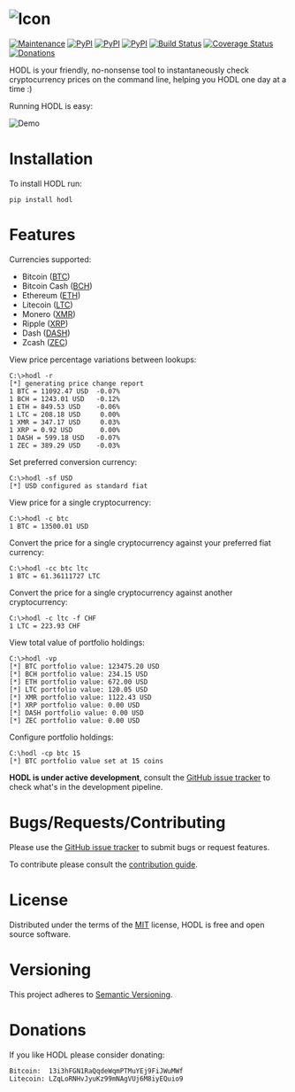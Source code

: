 ![Icon](https://github.com/netevert/hodl/blob/dev/docs/icon_2.png)
==================================================================
[![Maintenance](https://img.shields.io/maintenance/yes/2018.svg)]()
[![PyPI](https://img.shields.io/pypi/v/hodl.svg)](https://pypi.python.org/pypi/hodl)
[![PyPI](https://img.shields.io/pypi/status/hodl.svg)](https://pypi.python.org/pypi/hodl)
[![PyPI](https://img.shields.io/pypi/pyversions/hodl.svg)](https://pypi.python.org/pypi/hodl)
[![Build Status](https://travis-ci.org/netevert/hodl.svg?branch=master)](https://travis-ci.org/netevert/hodl)
[![Coverage Status](https://coveralls.io/repos/github/netevert/hodl/badge.svg?branch=master)](https://coveralls.io/github/netevert/hodl?branch=master)
[![Donations](https://img.shields.io/badge/donate-bitcoin-orange.svg?logo=bitcoin)](https://github.com/netevert/hodl/blob/master/README.md#donations)

HODL is your friendly, no-nonsense tool to instantaneously check
cryptocurrency prices on the command line, helping you HODL one day at a
time :)


Running HODL is easy:

![Demo](https://github.com/netevert/hodl/blob/master/docs/demo.gif)

Installation
============

To install HODL run:

    pip install hodl

Features
========
Currencies supported:
- Bitcoin ([BTC](https://bitcoin.org/en/))
- Bitcoin Cash ([BCH](https://www.bitcoincash.org/))
- Ethereum ([ETH](https://www.ethereum.org/))
- Litecoin ([LTC](https://litecoin.com/))
- Monero ([XMR](https://getmonero.org/))
- Ripple ([XRP](https://ripple.com/))
- Dash ([DASH](https://www.dash.org/))
- Zcash ([ZEC](https://z.cash/))

View price percentage variations between lookups:

    C:\>hodl -r
    [*] generating price change report
    1 BTC = 11092.47 USD  -0.07%
    1 BCH = 1243.01 USD   -0.12%
    1 ETH = 849.53 USD    -0.06%
    1 LTC = 208.18 USD     0.00%
    1 XMR = 347.17 USD     0.03%
    1 XRP = 0.92 USD       0.00%
    1 DASH = 599.18 USD   -0.07%
    1 ZEC = 389.29 USD    -0.03%

Set preferred conversion currency:

    C:\>hodl -sf USD
    [*] USD configured as standard fiat

View price for a single cryptocurrency:

    C:\>hodl -c btc
    1 BTC = 13500.01 USD

Convert the price for a single cryptocurrency against your preferred
fiat currency:

    C:\>hodl -cc btc ltc
    1 BTC = 61.36111727 LTC

Convert the price for a single cryptocurrency against another cryptocurrency:

    C:\>hodl -c ltc -f CHF
    1 LTC = 223.93 CHF

View total value of portfolio holdings:

    C:\>hodl -vp
    [*] BTC portfolio value: 123475.20 USD
    [*] BCH portfolio value: 234.15 USD
    [*] ETH portfolio value: 672.00 USD
    [*] LTC portfolio value: 120.05 USD
    [*] XMR portfolio value: 1122.43 USD
    [*] XRP portfolio value: 0.00 USD
    [*] DASH portfolio value: 0.00 USD
    [*] ZEC portfolio value: 0.00 USD

Configure portfolio holdings:

    C:\hodl -cp btc 15
    [*] BTC portfolio value set at 15 coins

**HODL is under active development**, consult the [GitHub issue tracker](https://github.com/errantbot/hodl/issues)
to check what\'s in the development pipeline.

Bugs/Requests/Contributing
==========================

Please use the [GitHub issue tracker](https://github.com/netevert/hodl/issues) to submit bugs or request
features.

To contribute please consult the [contribution guide](https://github.com/netevert/hodl/blob/master/CONTRIBUTING.md).

License
=======

Distributed under the terms of the [MIT](http://www.linfo.org/mitlicense.html) license, HODL is free and open
source software.

Versioning
==========

This project adheres to [Semantic Versioning](https://semver.org/).

Donations
=========

If you like HODL please consider donating:

    Bitcoin:  13i3hFGN1RaQqdeWqmPTMuYEj9FiJWuMWf
    Litecoin: LZqLoRNHvJyuKz99mNAgVUj6M8iyEQuio9
